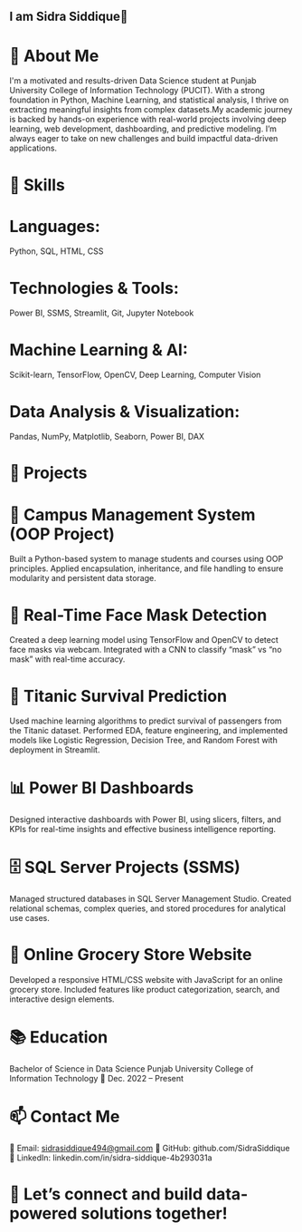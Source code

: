 ## I am Sidra Siddique👋
# 🌟 About Me
I'm a motivated and results-driven Data Science student at Punjab University College of Information Technology (PUCIT). With a strong foundation in Python, Machine Learning, and statistical analysis, I thrive on extracting meaningful insights from complex datasets.My academic journey is backed by hands-on experience with real-world projects involving deep learning, web development, dashboarding, and predictive modeling. I’m always eager to take on new challenges and build impactful data-driven applications.
# 🔧 Skills
# Languages:
Python, SQL, HTML, CSS
# Technologies & Tools:
Power BI, SSMS, Streamlit, Git, Jupyter Notebook
# Machine Learning & AI:
Scikit-learn, TensorFlow, OpenCV, Deep Learning, Computer Vision
# Data Analysis & Visualization:
Pandas, NumPy, Matplotlib, Seaborn, Power BI, DAX
# 🚀 Projects
# 📘 Campus Management System (OOP Project)
Built a Python-based system to manage students and courses using OOP principles. Applied encapsulation, inheritance, and file handling to ensure modularity and persistent data storage.
# 🧠 Real-Time Face Mask Detection
Created a deep learning model using TensorFlow and OpenCV to detect face masks via webcam. Integrated with a CNN to classify “mask” vs “no mask” with real-time accuracy.
# 🚢 Titanic Survival Prediction
Used machine learning algorithms to predict survival of passengers from the Titanic dataset. Performed EDA, feature engineering, and implemented models like Logistic Regression, Decision Tree, and Random Forest with deployment in Streamlit.
# 📊 Power BI Dashboards
Designed interactive dashboards with Power BI, using slicers, filters, and KPIs for real-time insights and effective business intelligence reporting.
# 🗄️ SQL Server Projects (SSMS)
Managed structured databases in SQL Server Management Studio. Created relational schemas, complex queries, and stored procedures for analytical use cases.
# 🛒 Online Grocery Store Website
Developed a responsive HTML/CSS website with JavaScript for an online grocery store. Included features like product categorization, search, and interactive design elements.
# 📚 Education
Bachelor of Science in Data Science
Punjab University College of Information Technology
📆 Dec. 2022 – Present 
# 📫 Contact Me
📧 Email: sidrasiddique494@gmail.com
🐙 GitHub: github.com/SidraSiddique
🔗 LinkedIn: linkedin.com/in/sidra-siddique-4b293031a

# 🚀 Let’s connect and build data-powered solutions together!
